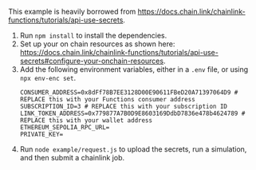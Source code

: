 This example is heavily borrowed from https://docs.chain.link/chainlink-functions/tutorials/api-use-secrets.
1. Run `npm install` to install the dependencies.
2. Set up your on chain resources as shown here: https://docs.chain.link/chainlink-functions/tutorials/api-use-secrets#configure-your-onchain-resources.
3. Add the following environment variables, either in a `.env` file, or using `npx env-enc set`.
    ```
    CONSUMER_ADDRESS=0x8dFf78B7EE3128D00E90611FBeD20A71397064D9 # REPLACE this with your Functions consumer address
    SUBSCRIPTION_ID=3 # REPLACE this with your subscription ID
    LINK_TOKEN_ADDRESS=0x779877A7B0D9E8603169DdbD7836e478b4624789 # REPLACE this with your wallet address
    ETHEREUM_SEPOLIA_RPC_URL=
    PRIVATE_KEY=
    ```
4. Run `node example/request.js` to upload the secrets, run a simulation, and then submit a chainlink job.